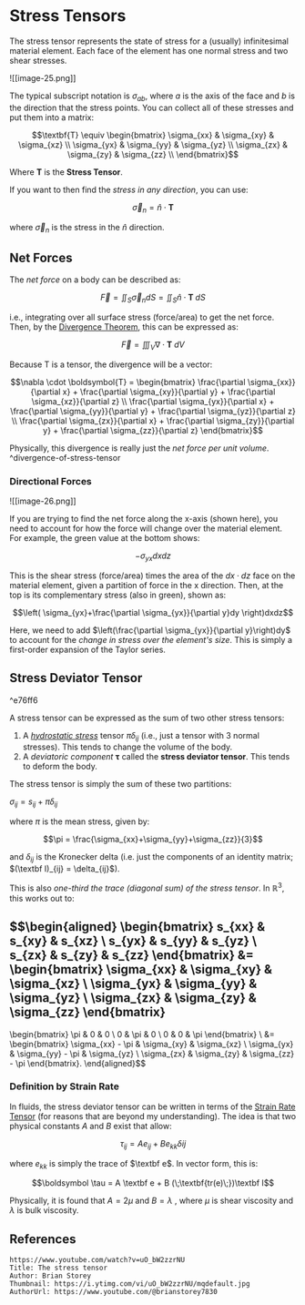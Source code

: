 # Stress Tensors

The stress tensor represents the state of stress for a (usually) infinitesimal material element. Each face of the element has one normal stress and two shear stresses.

![[image-25.png]]

The typical subscript notation is $\sigma_{ab}$, where $a$ is the axis of the face and $b$ is the direction that the stress points. You can collect all of these stresses and put them into a matrix:

$$\textbf{T} \equiv \begin{bmatrix}
\sigma_{xx} & \sigma_{xy} & \sigma_{xz} \\
\sigma_{yx} & \sigma_{yy} & \sigma_{yz} \\
\sigma_{zx} & \sigma_{zy} & \sigma_{zz} \\
\end{bmatrix}$$

Where $\textbf{T}$ is the **Stress Tensor**.

If you want to then find the *stress in any direction*, you can use:

$$\vec \sigma_n=\hat n\cdot \textbf{T}$$

where $\vec \sigma_n$ is the stress in the $\hat n$ direction.

## Net Forces

The *net force* on a body can be described as:

$$\vec F=\iint_S\vec \sigma_n dS = \iint_S\hat n \cdot \textbf{T}\;dS$$

i.e., integrating over all surface stress (force/area) to get the net force. Then, by the [Divergence Theorem](Divergence%20Theorem.md), this can be expressed as:

$$\vec F = \iiint_{V}\nabla \cdot \textbf{T}\;dV$$

Because T is a tensor, the divergence will be a vector:

$$\nabla \cdot \boldsymbol{T} =
\begin{bmatrix}
\frac{\partial \sigma_{xx}}{\partial x} + \frac{\partial \sigma_{xy}}{\partial y} + \frac{\partial \sigma_{xz}}{\partial z} \\
\frac{\partial \sigma_{yx}}{\partial x} + \frac{\partial \sigma_{yy}}{\partial y} + \frac{\partial \sigma_{yz}}{\partial z} \\
\frac{\partial \sigma_{zx}}{\partial x} + \frac{\partial \sigma_{zy}}{\partial y} + \frac{\partial \sigma_{zz}}{\partial z}
\end{bmatrix}$$

Physically, this divergence is really just the *net force per unit volume*.
^divergence-of-stress-tensor

### Directional Forces

![[image-26.png]]

If you are trying to find the net force along the x-axis (shown here), you need to account for how the force will change over the material element. For example, the green value at the bottom shows:

$$-\sigma_{yx}dxdz$$

This is the shear stress (force/area) times the area of the $dx\cdot dz$ face on the material element, given a partition of force in the x direction. Then, at the top is its complementary stress (also in green), shown as:

$$\left( \sigma_{yx}+\frac{\partial \sigma_{yx}}{\partial y}dy \right)dxdz$$

Here, we need to add $\left(\frac{\partial \sigma_{yx}}{\partial y}\right)dy$ to account for the *change in stress over the element's size*. This is simply a first-order expansion of the Taylor series.

## Stress Deviator Tensor

^e76ff6

A stress tensor can be expressed as the sum of two other stress tensors:

1. A [*hydrostatic stress*](https://en.wikipedia.org/wiki/Hydrostatic_stress) tensor $\pi \delta_{ij}$ (i.e., just a tensor with 3 normal stresses). This tends to change the volume of the body.
2. A *deviatoric component* $\boldsymbol \tau$ called the **stress deviator tensor**. This tends to deform the body.

The stress tensor is simply the sum of these two partitions:

$\sigma_{ij}=s_{ij}+\pi \delta_{ij}$ 

where $\pi$ is the mean stress, given by:

$$\pi = \frac{\sigma_{xx}+\sigma_{yy}+\sigma_{zz}}{3}$$

and $\delta_{ij}$ is the Kronecker delta (i.e. just the components of an identity matrix; $(\textbf I)_{ij} = \delta_{ij}$). 


This is also *one-third the trace (diagonal sum) of the stress tensor*. In $\mathbb{R}^3$, this works out to:

$$\begin{aligned}
\begin{bmatrix}
s_{xx} & s_{xy} & s_{xz} \\
s_{yx} & s_{yy} & s_{yz} \\
s_{zx} & s_{zy} & s_{zz}
\end{bmatrix}
&=
\begin{bmatrix}
\sigma_{xx} & \sigma_{xy} & \sigma_{xz} \\
\sigma_{yx} & \sigma_{yy} & \sigma_{yz} \\
\sigma_{zx} & \sigma_{zy} & \sigma_{zz}
\end{bmatrix}
-
\begin{bmatrix}
\pi & 0 & 0 \\
0 & \pi & 0 \\
0 & 0 & \pi
\end{bmatrix} \\
&=
\begin{bmatrix}
\sigma_{xx} - \pi & \sigma_{xy} & \sigma_{xz} \\
\sigma_{yx} & \sigma_{yy} - \pi & \sigma_{yz} \\
\sigma_{zx} & \sigma_{zy} & \sigma_{zz} - \pi
\end{bmatrix}.
\end{aligned}$$



### Definition by Strain Rate 

In fluids, the stress deviator tensor can be written in terms of the [Strain Rate Tensor](Strain%20Rate%20Tensor.md) (for reasons that are beyond my understanding). The idea is that two physical constants $A$ and $B$ exist that allow:

$$\tau _{ij}= Ae_{ij}+B e_{kk}\delta{ij}$$

where $e_{kk}$ is simply the trace of $\textbf e$. In vector form, this is:

$$\boldsymbol \tau = A \textbf e + B (\;\textbf{tr(e)\;})\textbf I$$

Physically, it is found that $A = 2 \mu$ and $B = \lambda$ , where $\mu$ is shear viscosity and $\lambda$ is bulk viscosity.



## References

```vid
https://www.youtube.com/watch?v=uO_bW2zzrNU
Title: The stress tensor
Author: Brian Storey
Thumbnail: https://i.ytimg.com/vi/uO_bW2zzrNU/mqdefault.jpg
AuthorUrl: https://www.youtube.com/@brianstorey7830
```